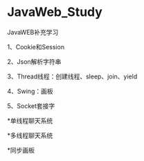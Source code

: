 # JavaWeb_Study
JavaWEB补充学习


1、Cookie和Session

2、Json解析字符串

3、Thread线程：创建线程、sleep、join、yield

4、Swing：画板


5、Socket套接字

 *单线程聊天系统
 
 
 *多线程聊天系统
 
 *同步画板
